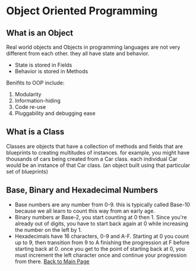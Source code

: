 # Object Oriented Programming
## What is an Object

 Real world objects and Objects in programming languages are not very different from each other.  they all have state and behavior.
* State is stored in Fields
* Behavior is stored in Methods

Benifits to OOP include:
1. Modularity
2. Information-hiding
3. Code re-use
4. Pluggability and debugging ease

## What is a Class
Classes are objects that have a collection of methods and fields that are blueprints to creating multitudes of instances.  for example, you might have thousands of cars being created from a Car class.  each individual Car would be an instance of that Car class.  (an object built using that particular set of blueprints)


## Base, Binary and Hexadecimal Numbers
- Base numbers are any number from 0-9.  this is typically called Base-10 because we all learn to count this way from an early age.
- Binary numbers ar Base-2, you start counting at 0 then 1.  Since you're already out of digits, you have to start back again at 0 while increasing the number on the left by 1.
- Hexadecimals have 16 characters, 0-9 and A-F.  Starting at 0 you count up to 9, then transition from 9 to A finishing the progression at F before starting back at 0. once you get to the point of starting back at 0, you must increment the left character once and continue your progression from there.
[Back to Main Page](../README.md)